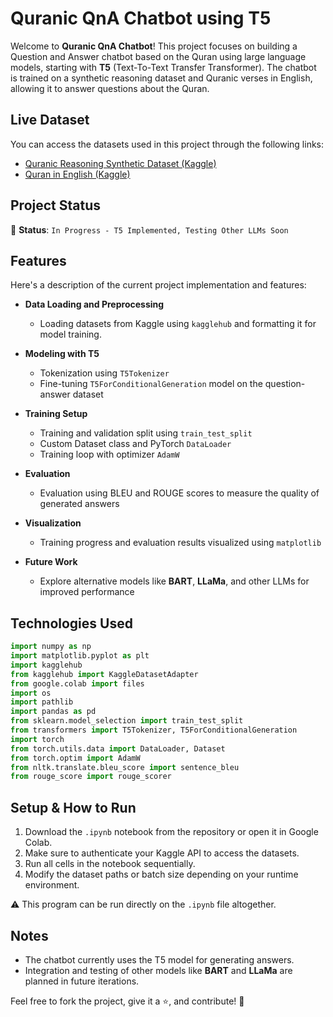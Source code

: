 # Quranic QnA Chatbot using T5

Welcome to **Quranic QnA Chatbot**! This project focuses on building a Question and Answer chatbot based on the Quran using large language models, starting with **T5** (Text-To-Text Transfer Transformer). The chatbot is trained on a synthetic reasoning dataset and Quranic verses in English, allowing it to answer questions about the Quran.

## Live Dataset

You can access the datasets used in this project through the following links:
- [Quranic Reasoning Synthetic Dataset (Kaggle)](https://www.kaggle.com/datasets/lazer999/quranic-reasoning-synthetic-dataset)
- [Quran in English (Kaggle)](https://www.kaggle.com/datasets/alizahidraja/quran-english)

## Project Status

🚧 **Status**: `In Progress - T5 Implemented, Testing Other LLMs Soon`

## Features

Here's a description of the current project implementation and features:

- **Data Loading and Preprocessing**
  - Loading datasets from Kaggle using `kagglehub` and formatting it for model training.

- **Modeling with T5**
  - Tokenization using `T5Tokenizer`
  - Fine-tuning `T5ForConditionalGeneration` model on the question-answer dataset

- **Training Setup**
  - Training and validation split using `train_test_split`
  - Custom Dataset class and PyTorch `DataLoader`
  - Training loop with optimizer `AdamW`

- **Evaluation**
  - Evaluation using BLEU and ROUGE scores to measure the quality of generated answers

- **Visualization**
  - Training progress and evaluation results visualized using `matplotlib`

- **Future Work**
  - Explore alternative models like **BART**, **LLaMa**, and other LLMs for improved performance

## Technologies Used

```python
import numpy as np
import matplotlib.pyplot as plt
import kagglehub
from kagglehub import KaggleDatasetAdapter
from google.colab import files
import os
import pathlib
import pandas as pd
from sklearn.model_selection import train_test_split
from transformers import T5Tokenizer, T5ForConditionalGeneration
import torch
from torch.utils.data import DataLoader, Dataset
from torch.optim import AdamW
from nltk.translate.bleu_score import sentence_bleu
from rouge_score import rouge_scorer
```

## Setup & How to Run

1. Download the `.ipynb` notebook from the repository or open it in Google Colab.
2. Make sure to authenticate your Kaggle API to access the datasets.
3. Run all cells in the notebook sequentially.
4. Modify the dataset paths or batch size depending on your runtime environment.

⚠️ This program can be run directly on the `.ipynb` file altogether.

## Notes

- The chatbot currently uses the T5 model for generating answers.
- Integration and testing of other models like **BART** and **LLaMa** are planned in future iterations.

Feel free to fork the project, give it a ⭐, and contribute! 🙌

